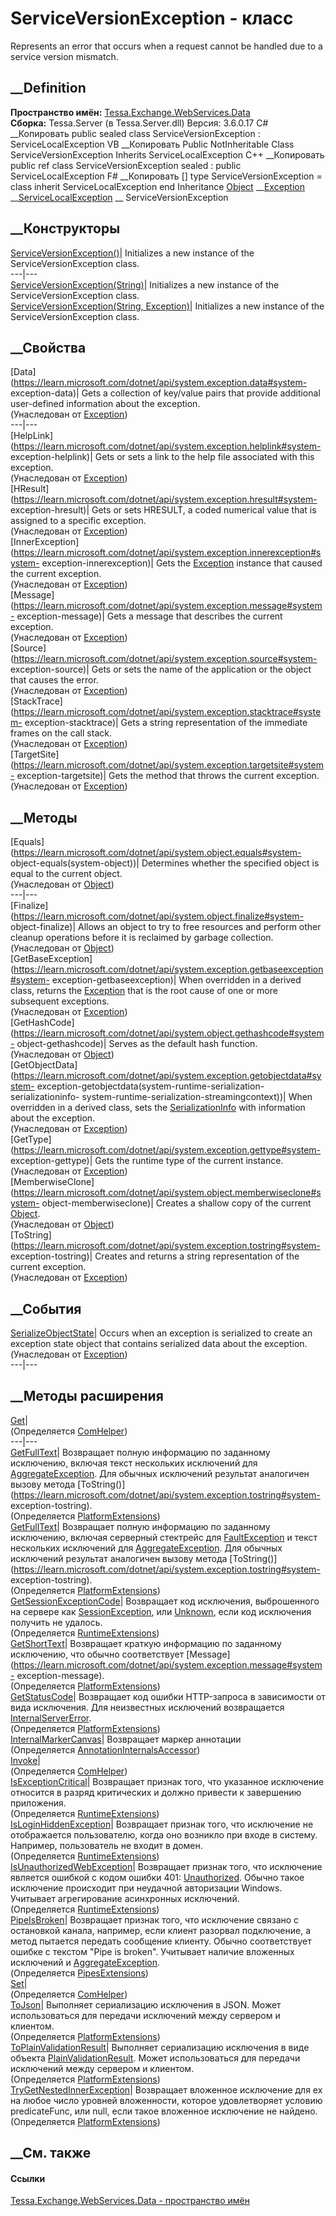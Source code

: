 # ServiceVersionException - класс
Represents an error that occurs when a request cannot be handled due to a
service version mismatch.
## __Definition
 **Пространство имён:**
[Tessa.Exchange.WebServices.Data](N_Tessa_Exchange_WebServices_Data.htm)  
 **Сборка:** Tessa.Server (в Tessa.Server.dll) Версия: 3.6.0.17
C# __Копировать
     public sealed class ServiceVersionException : ServiceLocalException
VB __Копировать
     Public NotInheritable Class ServiceVersionException
    	Inherits ServiceLocalException
C++ __Копировать
     public ref class ServiceVersionException sealed : public ServiceLocalException
F# __Копировать
     [<SealedAttribute>]
    type ServiceVersionException = 
        class
            inherit ServiceLocalException
        end
Inheritance
    [Object](https://learn.microsoft.com/dotnet/api/system.object) __[Exception](https://learn.microsoft.com/dotnet/api/system.exception) __[ServiceLocalException](T_Tessa_Exchange_WebServices_Data_ServiceLocalException.htm) __ ServiceVersionException
##  __Конструкторы
[ServiceVersionException()](M_Tessa_Exchange_WebServices_Data_ServiceVersionException__ctor.htm)|
Initializes a new instance of the ServiceVersionException class.  
---|---  
[ServiceVersionException(String)](M_Tessa_Exchange_WebServices_Data_ServiceVersionException__ctor_1.htm)|
Initializes a new instance of the ServiceVersionException class.  
[ServiceVersionException(String,
Exception)](M_Tessa_Exchange_WebServices_Data_ServiceVersionException__ctor_2.htm)|
Initializes a new instance of the ServiceVersionException class.  
## __Свойства
[Data](https://learn.microsoft.com/dotnet/api/system.exception.data#system-
exception-data)| Gets a collection of key/value pairs that provide additional
user-defined information about the exception.  
(Унаследован от
[Exception](https://learn.microsoft.com/dotnet/api/system.exception))  
---|---  
[HelpLink](https://learn.microsoft.com/dotnet/api/system.exception.helplink#system-
exception-helplink)| Gets or sets a link to the help file associated with this
exception.  
(Унаследован от
[Exception](https://learn.microsoft.com/dotnet/api/system.exception))  
[HResult](https://learn.microsoft.com/dotnet/api/system.exception.hresult#system-
exception-hresult)| Gets or sets HRESULT, a coded numerical value that is
assigned to a specific exception.  
(Унаследован от
[Exception](https://learn.microsoft.com/dotnet/api/system.exception))  
[InnerException](https://learn.microsoft.com/dotnet/api/system.exception.innerexception#system-
exception-innerexception)| Gets the
[Exception](https://learn.microsoft.com/dotnet/api/system.exception) instance
that caused the current exception.  
(Унаследован от
[Exception](https://learn.microsoft.com/dotnet/api/system.exception))  
[Message](https://learn.microsoft.com/dotnet/api/system.exception.message#system-
exception-message)| Gets a message that describes the current exception.  
(Унаследован от
[Exception](https://learn.microsoft.com/dotnet/api/system.exception))  
[Source](https://learn.microsoft.com/dotnet/api/system.exception.source#system-
exception-source)| Gets or sets the name of the application or the object that
causes the error.  
(Унаследован от
[Exception](https://learn.microsoft.com/dotnet/api/system.exception))  
[StackTrace](https://learn.microsoft.com/dotnet/api/system.exception.stacktrace#system-
exception-stacktrace)| Gets a string representation of the immediate frames on
the call stack.  
(Унаследован от
[Exception](https://learn.microsoft.com/dotnet/api/system.exception))  
[TargetSite](https://learn.microsoft.com/dotnet/api/system.exception.targetsite#system-
exception-targetsite)| Gets the method that throws the current exception.  
(Унаследован от
[Exception](https://learn.microsoft.com/dotnet/api/system.exception))  
##  __Методы
[Equals](https://learn.microsoft.com/dotnet/api/system.object.equals#system-
object-equals\(system-object\))| Determines whether the specified object is
equal to the current object.  
(Унаследован от
[Object](https://learn.microsoft.com/dotnet/api/system.object))  
---|---  
[Finalize](https://learn.microsoft.com/dotnet/api/system.object.finalize#system-
object-finalize)| Allows an object to try to free resources and perform other
cleanup operations before it is reclaimed by garbage collection.  
(Унаследован от
[Object](https://learn.microsoft.com/dotnet/api/system.object))  
[GetBaseException](https://learn.microsoft.com/dotnet/api/system.exception.getbaseexception#system-
exception-getbaseexception)| When overridden in a derived class, returns the
[Exception](https://learn.microsoft.com/dotnet/api/system.exception) that is
the root cause of one or more subsequent exceptions.  
(Унаследован от
[Exception](https://learn.microsoft.com/dotnet/api/system.exception))  
[GetHashCode](https://learn.microsoft.com/dotnet/api/system.object.gethashcode#system-
object-gethashcode)| Serves as the default hash function.  
(Унаследован от
[Object](https://learn.microsoft.com/dotnet/api/system.object))  
[GetObjectData](https://learn.microsoft.com/dotnet/api/system.exception.getobjectdata#system-
exception-getobjectdata\(system-runtime-serialization-serializationinfo-
system-runtime-serialization-streamingcontext\))| When overridden in a derived
class, sets the
[SerializationInfo](https://learn.microsoft.com/dotnet/api/system.runtime.serialization.serializationinfo)
with information about the exception.  
(Унаследован от
[Exception](https://learn.microsoft.com/dotnet/api/system.exception))  
[GetType](https://learn.microsoft.com/dotnet/api/system.exception.gettype#system-
exception-gettype)| Gets the runtime type of the current instance.  
(Унаследован от
[Exception](https://learn.microsoft.com/dotnet/api/system.exception))  
[MemberwiseClone](https://learn.microsoft.com/dotnet/api/system.object.memberwiseclone#system-
object-memberwiseclone)| Creates a shallow copy of the current
[Object](https://learn.microsoft.com/dotnet/api/system.object).  
(Унаследован от
[Object](https://learn.microsoft.com/dotnet/api/system.object))  
[ToString](https://learn.microsoft.com/dotnet/api/system.exception.tostring#system-
exception-tostring)| Creates and returns a string representation of the
current exception.  
(Унаследован от
[Exception](https://learn.microsoft.com/dotnet/api/system.exception))  
##  __События
[SerializeObjectState](https://learn.microsoft.com/dotnet/api/system.exception.serializeobjectstate)|
Occurs when an exception is serialized to create an exception state object
that contains serialized data about the exception.  
(Унаследован от
[Exception](https://learn.microsoft.com/dotnet/api/system.exception))  
---|---  
##  __Методы расширения
[Get](M_Tessa_Extensions_Default_Client_EDS_ComHelper_Get.htm)|  
(Определяется
[ComHelper](T_Tessa_Extensions_Default_Client_EDS_ComHelper.htm))  
---|---  
[GetFullText](M_Chronos_Platform_PlatformExtensions_GetFullText.htm)|
Возвращает полную информацию по заданному исключению, включая текст нескольких
исключений для
[AggregateException](https://learn.microsoft.com/dotnet/api/system.aggregateexception).
Для обычных исключений результат аналогичен вызову метода
[ToString()](https://learn.microsoft.com/dotnet/api/system.exception.tostring#system-
exception-tostring).  
(Определяется [PlatformExtensions](T_Chronos_Platform_PlatformExtensions.htm))  
[GetFullText](M_Tessa_Platform_PlatformExtensions_GetFullText.htm)|
Возвращает полную информацию по заданному исключению, включая серверный
стектрейс для
[FaultException](https://learn.microsoft.com/dotnet/api/system.servicemodel.faultexception)
и текст нескольких исключений для
[AggregateException](https://learn.microsoft.com/dotnet/api/system.aggregateexception).
Для обычных исключений результат аналогичен вызову метода
[ToString()](https://learn.microsoft.com/dotnet/api/system.exception.tostring#system-
exception-tostring).  
(Определяется [PlatformExtensions](T_Tessa_Platform_PlatformExtensions.htm))  
[GetSessionExceptionCode](M_Tessa_Platform_Runtime_RuntimeExtensions_GetSessionExceptionCode.htm)|
Возвращает код исключения, выброшенного на сервере как
[SessionException](T_Tessa_Platform_Runtime_SessionException.htm), или
[Unknown](T_Tessa_Platform_Runtime_SessionExceptionCode.htm), если код
исключения получить не удалось.  
(Определяется
[RuntimeExtensions](T_Tessa_Platform_Runtime_RuntimeExtensions.htm))  
[GetShortText](M_Tessa_Platform_PlatformExtensions_GetShortText.htm)|
Возвращает краткую информацию по заданному исключению, что обычно
соответствует
[Message](https://learn.microsoft.com/dotnet/api/system.exception.message#system-
exception-message).  
(Определяется [PlatformExtensions](T_Tessa_Platform_PlatformExtensions.htm))  
[GetStatusCode](M_Tessa_Platform_PlatformExtensions_GetStatusCode.htm)|
Возвращает код ошибки HTTP-запроса в зависимости от вида исключения. Для
неизвестных исключений возвращается
[InternalServerError](https://learn.microsoft.com/dotnet/api/system.net.httpstatuscode).  
(Определяется [PlatformExtensions](T_Tessa_Platform_PlatformExtensions.htm))  
[InternalMarkerCanvas](M_Tessa_UI_Views_Charting_Annotations_AnnotationInternalsAccessor_InternalMarkerCanvas.htm)|
Возвращает маркер аннотации  
(Определяется
[AnnotationInternalsAccessor](T_Tessa_UI_Views_Charting_Annotations_AnnotationInternalsAccessor.htm))  
[Invoke](M_Tessa_Extensions_Default_Client_EDS_ComHelper_Invoke.htm)|  
(Определяется
[ComHelper](T_Tessa_Extensions_Default_Client_EDS_ComHelper.htm))  
[IsExceptionCritical](M_Tessa_Platform_Runtime_RuntimeExtensions_IsExceptionCritical.htm)|
Возвращает признак того, что указанное исключение относится в разряд
критических и должно привести к завершению приложения.  
(Определяется
[RuntimeExtensions](T_Tessa_Platform_Runtime_RuntimeExtensions.htm))  
[IsLoginHiddenException](M_Tessa_Platform_Runtime_RuntimeExtensions_IsLoginHiddenException.htm)|
Возвращает признак того, что исключение не отображается пользователю, когда
оно возникло при входе в систему. Например, пользователь не входит в домен.  
(Определяется
[RuntimeExtensions](T_Tessa_Platform_Runtime_RuntimeExtensions.htm))  
[IsUnauthorizedWebException](M_Tessa_Platform_Runtime_RuntimeExtensions_IsUnauthorizedWebException.htm)|
Возвращает признак того, что исключение является ошибкой с кодом ошибки 401:
[Unauthorized](https://learn.microsoft.com/dotnet/api/system.net.httpstatuscode).
Обычно такое исключение происходит при неудачной авторизации Windows.
Учитывает агрегирование асинхронных исключений.  
(Определяется
[RuntimeExtensions](T_Tessa_Platform_Runtime_RuntimeExtensions.htm))  
[PipeIsBroken](M_Tessa_Platform_Pipes_PipesExtensions_PipeIsBroken.htm)|
Возвращает признак того, что исключение связано с остановкой канала, например,
если клиент разорвал подключение, а метод пытается передать сообщение клиенту.
Обычно соответствует ошибке с текстом "Pipe is broken". Учитывает наличие
вложенных исключений и
[AggregateException](https://learn.microsoft.com/dotnet/api/system.aggregateexception).  
(Определяется [PipesExtensions](T_Tessa_Platform_Pipes_PipesExtensions.htm))  
[Set](M_Tessa_Extensions_Default_Client_EDS_ComHelper_Set.htm)|  
(Определяется
[ComHelper](T_Tessa_Extensions_Default_Client_EDS_ComHelper.htm))  
[ToJson](M_Tessa_Platform_PlatformExtensions_ToJson.htm)|  Выполняет
сериализацию исключения в JSON. Может использоваться для передачи исключений
между сервером и клиентом.  
(Определяется [PlatformExtensions](T_Tessa_Platform_PlatformExtensions.htm))  
[ToPlainValidationResult](M_Tessa_Platform_PlatformExtensions_ToPlainValidationResult.htm)|
Выполняет сериализацию исключения в виде объекта
[PlainValidationResult](T_Tessa_Platform_Validation_PlainValidationResult.htm).
Может использоваться для передачи исключений между сервером и клиентом.  
(Определяется [PlatformExtensions](T_Tessa_Platform_PlatformExtensions.htm))  
[TryGetNestedInnerException](M_Tessa_Platform_PlatformExtensions_TryGetNestedInnerException.htm)|
Возвращает вложенное исключение для ex на любое число уровней вложенности,
которое удовлетворяет условию predicateFunc, или null, если такое вложенное
исключение не найдено.  
(Определяется [PlatformExtensions](T_Tessa_Platform_PlatformExtensions.htm))  
##  __См. также
#### Ссылки
[Tessa.Exchange.WebServices.Data - пространство
имён](N_Tessa_Exchange_WebServices_Data.htm)

